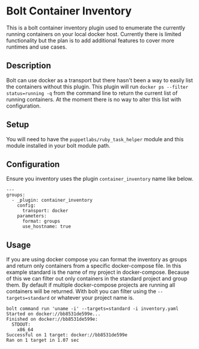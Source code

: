 # Bolt Container Inventory

This is a bolt container inventory plugin used to enumerate the currently running containers on your local docker host. Currently there is limited functionality but the plan is to add additional features to cover more runtimes and use cases.

## Description
Bolt can use docker as a transport but there hasn't been a way to easily list the containers without this plugin. This plugin will run `docker ps --filter status=running -q` from the command line to return the current list of running containers.  At the moment there is no way to alter this list with configuration.

## Setup
You will need to have the `puppetlabs/ruby_task_helper` module and this module installed in your bolt module path. 

## Configuration
Ensure you inventory uses the plugin `container_inventory` name like below. 

```
---
groups:
  - _plugin: container_inventory
    config:
      transport: docker
    parameters: 
      format: groups
      use_hostname: true
```


## Usage

If you are using docker compose you can format the inventory as groups and return only containers from a specific docker-compose file. In this example standard is the name of my project in docker-compose. Because of this we can filter out only containers in the standard project and group them.  By default if multiple docker-compose projects are running all containers will be returned.  With bolt you can filter using the `--targets=standard` or whatever your project name is. 

```
bolt command run 'uname -i' --targets=standard -i inventory.yaml 
Started on docker://bb8531de599e...
Finished on docker://bb8531de599e:
  STDOUT:
    x86_64
Successful on 1 target: docker://bb8531de599e
Ran on 1 target in 1.07 sec
```
